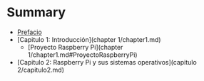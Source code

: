 # Summary

* [Prefacio](README.md)
* [Capitulo 1: Introducción](chapter 1/chapter1.md)
  * [Proyecto Raspberry Pi](chapter 1/chapter1.md#ProyectoRaspberryPi)
* [Capitulo 2: Raspberry Pi y sus sistemas operativos](capitulo 2/capitulo2.md)

